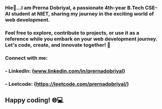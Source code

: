 ### Hie👋...I am Prerna Dobriyal, a passionate 4th-year B.Tech CSE-AI student at NIET, sharing my journey in the exciting world of web development.

### Feel free to explore, contribute to projects, or use it as a reference while you embark on your web development journey. Let's code, create, and innovate together! 🚀

### Connect with me:
### - LinkedIn: (www.linkedin.com/in/prernadobriyal)
### - Leetcode: (https://leetcode.com/prernadobriyal/)

## Happy coding! 🌐💻

<!--
**prernadobriyal/prernadobriyal** is a ✨ _special_ ✨ repository because its `README.md` (this file) appears on your GitHub profile.

Here are some ideas to get you started:

- 🔭 I’m currently working on ...
- 🌱 I’m currently learning ...
- 👯 I’m looking to collaborate on ...
- 🤔 I’m looking for help with ...
- 💬 Ask me about ...
- 📫 How to reach me: ...
- 😄 Pronouns: ...
- ⚡ Fun fact: ...
-->
